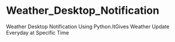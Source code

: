 # Weather_Desktop_Notification
Weather Desktop Notification Using Python.ItGives Weather Update Everyday at Specific Time
